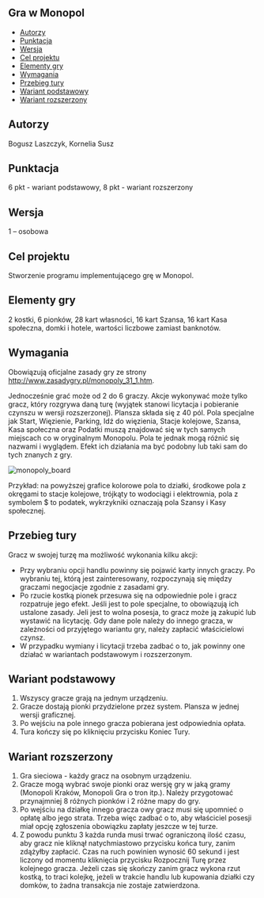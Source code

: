 ## Gra w Monopol
* [Autorzy](#autorzy)
* [Punktacja](#punktacja)
* [Wersja](#wersja)
* [Cel projektu](#celprojektu)
* [Elementy gry](#elementygry)
* [Wymagania](#wymagania)
* [Przebieg tury](#przebiegtury)
* [Wariant podstawowy](#wariantpodstawowy)
* [Wariant rozszerzony](#wariantrozszerzony)

## Autorzy
Bogusz Laszczyk, Kornelia Susz

## Punktacja
6 pkt - wariant podstawowy, 8 pkt - wariant rozszerzony

## Wersja
1 – osobowa
	
## Cel projektu
Stworzenie programu implementującego grę w Monopol.
	
## Elementy gry
2 kostki, 6 pionków, 28 kart własności, 16 kart Szansa, 16 kart Kasa społeczna, domki i hotele, wartości liczbowe zamiast banknotów.

## Wymagania
Obowiązują oficjalne zasady gry ze strony http://www.zasadygry.pl/monopoly_31_1.htm.

Jednocześnie grać może od 2 do 6 graczy. Akcje wykonywać może tylko gracz, który rozgrywa daną turę (wyjątek stanowi licytacja i pobieranie czynszu w wersji rozszerzonej). Plansza składa się z 40 pól. Pola specjalne jak Start, Więzienie, Parking, Idź do więzienia, Stacje kolejowe, Szansa, Kasa społeczna oraz Podatki muszą znajdować się w tych samych miejscach co w oryginalnym Monopolu. Pola te jednak mogą różnić się nazwami i wyglądem. Efekt ich działania ma być podobny lub taki sam do tych znanych z gry.

![monopoly_board](https://www.kurnik.pl/netopol/img/m.gif)


Przykład: na powyższej grafice kolorowe pola to działki, środkowe pola z okręgami to stacje kolejowe, trójkąty to wodociągi i elektrownia, pola z symbolem $ to podatek, wykrzykniki oznaczają pola Szansy i Kasy społecznej.

## Przebieg tury
Gracz w swojej turzę ma możliwość wykonania kilku akcji:
- Przy wybraniu opcji handlu powinny się pojawić karty innych graczy. Po wybraniu tej, którą jest zainteresowany, rozpoczynają się między graczami negocjacje zgodnie z zasadami gry. 
- Po rzucie kostką pionek przesuwa się na odpowiednie pole i gracz rozpatruje jego efekt. Jeśli jest to pole specjalne, to obowiązują ich ustalone zasady. Jeli jest to wolna posesja, to gracz może ją zakupić lub wystawić na licytację. Gdy dane pole należy do innego gracza, w zależności od przyjętego wariantu gry, należy zapłacić właścicielowi czynsz.
- W przypadku wymiany i licytacji trzeba zadbać o to, jak powinny one działać w wariantach podstawowym i rozszerzonym.

## Wariant podstawowy
1. Wszyscy gracze grają na jednym urządzeniu.
2. Gracze dostają pionki przydzielone przez system. Plansza w jednej wersji graficznej.
3. Po wejściu na pole innego gracza pobierana jest odpowiednia opłata. 
4. Tura kończy się po kliknięciu przycisku Koniec Tury.


## Wariant rozszerzony
1. Gra sieciowa - każdy gracz na osobnym urządzeniu.
2. Gracze mogą wybrać swoje pionki oraz wersję gry w jaką gramy (Monopoli Kraków, Monopoli Gra o tron itp.). Należy przygotować przynajmniej 8 różnych pionków i 2 różne mapy do gry.
3. Po wejściu na działkę innego gracza owy gracz musi się upomnieć o opłatę albo jego strata. Trzeba więc zadbać o to, aby właściciel posesji miał opcję zgłoszenia obowiązku zapłaty jeszcze w tej turze.
4. Z powodu punktu 3 każda runda musi trwać ograniczoną ilość czasu, aby gracz nie kliknął natychmiastowo przycisku końca tury, zanim zdążyłby zapłacić. Czas na ruch powinien wynosić 60 sekund i jest liczony od momentu kliknięcia przycisku Rozpocznij Turę przez kolejnego gracza. Jeżeli czas się skończy zanim gracz wykona rzut kostką, to traci kolejkę, jeżeli w trakcie handlu lub kupowania działki czy domków, to żadna transakcja nie zostaje zatwierdzona.


